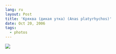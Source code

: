 ```yaml
---
lang: ru
layout: Post
title: 'Кряква (дикая утка) (Anas platyrhychos)'
date: Oct 20, 2006
tags:
  - photos
---
```


![](/images/blog/Sapegin-Artem-20D-2006-10-18-257-5795-lj.jpg)
